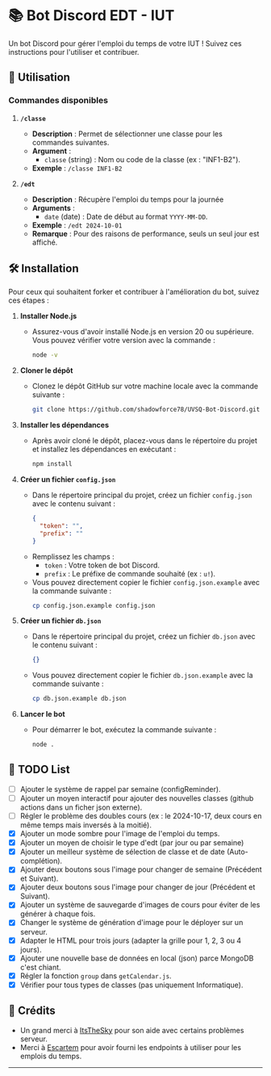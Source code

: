 # 📚 Bot Discord EDT - IUT

Un bot Discord pour gérer l'emploi du temps de votre IUT ! Suivez ces instructions pour l'utiliser et contribuer.

## 🚀 Utilisation

### Commandes disponibles

1. **`/classe`**

   - **Description** : Permet de sélectionner une classe pour les commandes suivantes.
   - **Argument** :
     - `classe` (string) : Nom ou code de la classe (ex : "INF1-B2").
   - **Exemple** : `/classe INF1-B2`

2. **`/edt`**
   - **Description** : Récupère l'emploi du temps pour la journée
   - **Arguments** :
     - `date` (date) : Date de début au format `YYYY-MM-DD`.
   - **Exemple** : `/edt 2024-10-01`
   - **Remarque** : Pour des raisons de performance, seuls un seul jour est affiché.

## 🛠️ Installation

Pour ceux qui souhaitent forker et contribuer à l'amélioration du bot, suivez ces étapes :

1. **Installer Node.js**

   - Assurez-vous d'avoir installé Node.js en version 20 ou supérieure. Vous pouvez vérifier votre version avec la commande :
     ```bash
     node -v
     ```

2. **Cloner le dépôt**

   - Clonez le dépôt GitHub sur votre machine locale avec la commande suivante :
     ```bash
     git clone https://github.com/shadowforce78/UVSQ-Bot-Discord.git
     ```

3. **Installer les dépendances**

   - Après avoir cloné le dépôt, placez-vous dans le répertoire du projet et installez les dépendances en exécutant :
     ```bash
     npm install
     ```

4. **Créer un fichier `config.json`**

   - Dans le répertoire principal du projet, créez un fichier `config.json` avec le contenu suivant :
     ```json
     {
       "token": "",
       "prefix": ""
     }
     ```
   - Remplissez les champs :
     - `token` : Votre token de bot Discord.
     - `prefix` : Le préfixe de commande souhaité (ex : `u!`).
   - Vous pouvez directement copier le fichier `config.json.example` avec la commande suivante :
     ```bash
     cp config.json.example config.json
     ```

5. **Créer un fichier `db.json`**

   - Dans le répertoire principal du projet, créez un fichier `db.json` avec le contenu suivant :
     ```json
     {}
     ```
   - Vous pouvez directement copier le fichier `db.json.example` avec la commande suivante :
     ```bash
     cp db.json.example db.json
     ```

6. **Lancer le bot**
   - Pour démarrer le bot, exécutez la commande suivante :
     ```bash
     node .
     ```

## 📝 TODO List

- [ ] Ajouter le système de rappel par semaine (configReminder).
- [ ] Ajouter un moyen interactif pour ajouter des nouvelles classes (github actions dans un ficher json externe).
- [ ] Régler le problème des doubles cours (ex : le 2024-10-17, deux cours en même temps mais inversés à la moitié).
- [x] Ajouter un mode sombre pour l'image de l'emploi du temps.
- [x] Ajouter un moyen de choisir le type d'edt (par jour ou par semaine)
- [x] Ajouter un meilleur système de sélection de classe et de date (Auto-complétion).
- [x] Ajouter deux boutons sous l'image pour changer de semaine (Précédent et Suivant).
- [x] Ajouter deux boutons sous l'image pour changer de jour (Précédent et Suivant).
- [x] Ajouter un système de sauvegarde d'images de cours pour éviter de les générer à chaque fois.
- [x] Changer le système de génération d'image pour le déployer sur un serveur.
- [x] Adapter le HTML pour trois jours (adapter la grille pour 1, 2, 3 ou 4 jours).
- [x] Ajouter une nouvelle base de données en local (json) parce MongoDB c'est chiant.
- [x] Régler la fonction `group` dans `getCalendar.js`.
- [x] Vérifier pour tous types de classes (pas uniquement Informatique).

## 🙏 Crédits

- Un grand merci à [ItsTheSky](https://github.com/ItsTheSky) pour son aide avec certains problèmes serveur.
- Merci à [Escartem](https://github.com/Escartem/EDTVelizy) pour avoir fourni les endpoints à utiliser pour les emplois du temps.

---